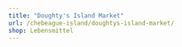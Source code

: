 ```yaml
---
title: "Doughty's Island Market"
url: /chebeague-island/doughtys-island-market/
shop: Lebensmittel
---
```

